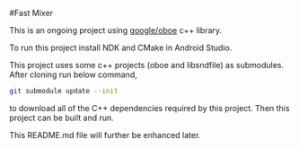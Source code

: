 #Fast Mixer

This is an ongoing project using [google/oboe](https://github.com/google/oboe) c++ library.

To run this project install NDK and CMake in Android Studio.

This project uses some c++ projects (oboe and libsndfile) as submodules. After cloning run below command,

```bash
git submodule update --init
```

to download all of the C++ dependencies required by this project. Then this project can be built and run.

This README.md file will further be enhanced later.